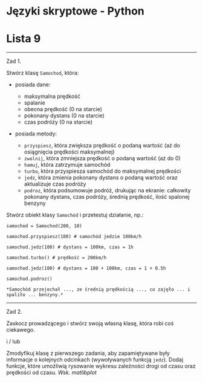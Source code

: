 # Języki skryptowe - Python
# Lista 9

---

Zad 1.

Stwórz klasę `Samochod`, która:

* posiada dane:

    * maksymalna prędkość
    * spalanie
    * obecna prędkość (0 na starcie)
    * pokonany dystans (0 na starcie)
    * czas podróży (0 na starcie)
    
* posiada metody:

    * `przyspiesz`, która zwiększa prędkość o podaną wartość (aż do osiągnięcia prędkości maksymalnej)
    * `zwolnij`, która zmniejsza prędkość o podaną wartość (aż do 0)
    * `hamuj`, która zatrzymuje samochód
    * `turbo`, która przyspiesza samochód do maksymalnej prędkości
    * `jedz`, która zmienia pokonany dystans o podaną wartość oraz aktualizuje czas podróży
    * `podroz`, która podsumowuje podróż, drukując na ekranie: całkowity pokonany dystans, czas podróży, średnią prędkość, ilość spalonej benzyny
    
Stwórz obiekt klasy `Samochód` i przetestuj działanie, np.:


```
samochod = Samochod(200, 10) 

samochod.przyspiesz(100) # samochód jedzie 100km/h

samochod.jedz(100) # dystans = 100km, czas = 1h

samochod.turbo() # prędkość = 200km/h

samochod.jedz(100) # dystans = 100 + 100km, czas = 1 + 0.5h

samochod.podroz()

*Samochód przejechał ..., ze średnią prędkością ..., co zajęło ... i spaliło ... benzyny.*
```

---

Zad 2.

Zaskocz prowadzącego i stwórz swoją własną klasę, która robi coś ciekawego.

i / lub

Zmodyfikuj klasę z pierwszego zadania, aby zapamiętywane były informacje o kolejnych odcinkach (wywoływanych funkcją `jedz`). Dodaj funkcje, które umożliwią rysowanie wykresu zależności drogi od czasu oraz prędkości od czasu. *Wsk. matlibplot*
